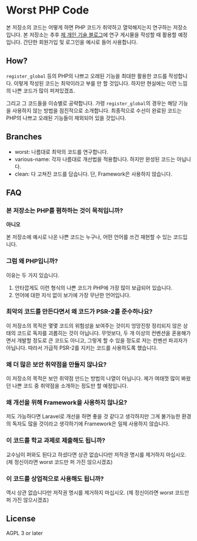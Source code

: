 Worst PHP Code
==============

본 저장소의 코드는 어떻게 하면 PHP 코드가 취약하고 열악해지는지 연구하는 저장소입니다.
본 저장소는 추후 [제 개인 기술 블로그](https://item4.github.io/)에 연구 게시물을 작성할 때 활용할 예정입니다.
간단한 회원가입 및 로그인을 예시로 들어 사용합니다.

How?
----
`register_global` 등의 PHP의 나쁘고 오래된 기능을 최대한 활용한 코드를 작성합니다.
이렇게 작성된 코드는 최악이라고 부를 만 할 것입니다.
하지만 현실에는 이런 느낌의 나쁜 코드가 많이 퍼져있겠죠.

그리고 그 코드들을 이슈별로 공략합니다.
가령 `register_global`의 경우는 해당 기능을 사용하지 않는 방법을 점진적으로 소개합니다.
최종적으로 수선이 완료된 코드는 PHP의 나쁘고 오래된 기능들이 제외되어 있을 것입니다.

Branches
--------

* worst: 나름대로 최악의 코드를 연구합니다.
* various-name: 각자 나름대로 개선법을 적용합니다. 하지만 완성된 코드는 아닙니다.
* clean: 다 고쳐진 코드를 담습니다. 단, Framework은 사용하지 않습니다.

FAQ
---

### 본 저장소는 PHP를 폄하하는 것이 목적입니까?

**아니오**

본 저장소에 예시로 나온 나쁜 코드는 누구나, 어떤 언어를 쓰건 재현할 수 있는 코드입니다.


### 그럼 왜 PHP입니까?

이유는 두 가지 있습니다.

1. 안타깝게도 이런 형식의 나쁜 코드가 PHP에 가장 많이 보급되어 있습니다.
2. 언어에 대한 지식 없이 보기에 가장 무난한 언어입니다.


### 최악의 코드를 만든다면서 왜 코드가 PSR-2를 준수하나요?

이 저장소의 목적은 몇몇 코드의 위험성을 보여주는 것이지 엉망진창 정리되지 않은 상태의 코드로 독자를 괴롭히는 것이 아닙니다.
무엇보다, 두 개 이상의 컨벤션을 혼용해가면서 개발할 정도로 큰 코드도 아니고, 그렇게 할 수 있을 정도로 저는 컨벤션 파괴자가 아닙니다.
따라서 가급적 PSR-2를 지키는 코드를 사용하도록 했습니다.


### 왜 더 많은 보안 취약점을 만들지 않나요?

이 저장소의 목적은 보안 취약점 만드는 방법의 나열이 아닙니다.
제가 여태껏 많이 봐왔던 나쁜 코드 중 취약점을 소개하는 정도만 할 예정입니다.


### 왜 개선을 위해 Framework을 사용하지 않나요?

저도 가능하다면 Laravel로 개선을 하면 좋을 것 같다고 생각하지만 그게 불가능한 환경의 독자도 많을 것이라고 생각하기에 Framework은 일체 사용하지 않습니다.


### 이 코드를 학교 과제로 제출해도 됩니까?

교수님이 퍼와도 된다고 하셨다면 상관 없습니다만 저작권 명시를 제거하지 마십시오.
(제 정신이라면 worst 코드만 퍼 가진 않으시겠죠)


### 이 코드를 상업적으로 사용해도 됩니까?

역시 상관 없습니다만 저작권 명시를 제거하지 마십시오.
(제 정신이라면 worst 코드만 퍼 가진 않으시겠죠)


License
-------

AGPL 3 or later
